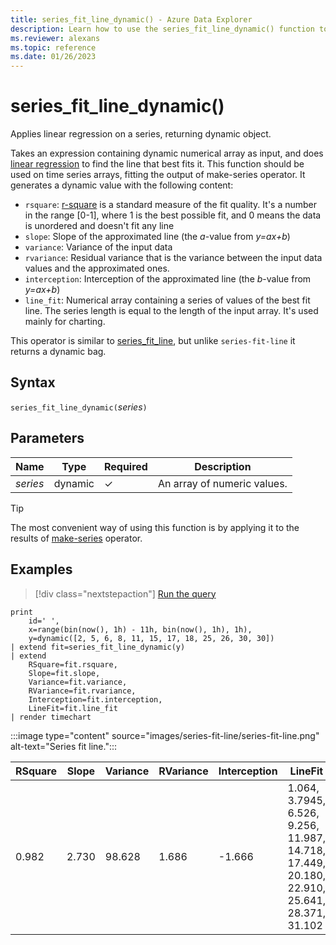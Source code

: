 ```yaml
---
title: series_fit_line_dynamic() - Azure Data Explorer
description: Learn how to use the series_fit_line_dynamic() function to apply a linear regression on a series to return a dynamic object.
ms.reviewer: alexans
ms.topic: reference
ms.date: 01/26/2023
---
```

# series_fit_line_dynamic()

Applies linear regression on a series, returning dynamic object.  

Takes an expression containing dynamic numerical array as input, and does [linear regression](https://en.wikipedia.org/wiki/Line_fitting) to find the line that best fits it. This function should be used on time series arrays, fitting the output of make-series operator. It generates a dynamic value with the following content:

* `rsquare`: [r-square](https://en.wikipedia.org/wiki/Coefficient_of_determination) is a standard measure of the fit quality. It's a number in the range [0-1], where 1 is the best possible fit, and 0 means the data is unordered and doesn't fit any line
* `slope`: Slope of the approximated line (the *a*-value from *y=ax+b*)
* `variance`: Variance of the input data
* `rvariance`: Residual variance that is the variance between the input data values and the approximated ones.
* `interception`: Interception of the approximated line (the *b*-value from *y=ax+b*)
* `line_fit`: Numerical array containing a series of values of the best fit line. The series length is equal to the length of the input array. It's used mainly for charting.

This operator is similar to [series_fit_line](series-fit-linefunction.md), but unlike `series-fit-line` it returns a dynamic bag.

## Syntax

`series_fit_line_dynamic(`*series*`)`

## Parameters

| Name | Type | Required | Description |
|--|--|--|--|
| *series* | dynamic | &check; | An array of numeric values.|

> [!TIP]
> The most convenient way of using this function is by applying it to the results of [make-series](make-seriesoperator.md) operator.

## Examples

> [!div class="nextstepaction"]
> <a href="https://dataexplorer.azure.com/clusters/kvc9rf7q4d68qcw5sk2d6f.northeurope/databases/MyDatabase?query=H4sIAAAAAAAAA11OTWvDMAy9F/ofdGsCXqkztu7ia2HQUwu7jBG8RG0ErZIp3tbAfvyU2IN2Bpn3Jft1QhzmM9BDtVvAwkRyceL5iNk7ccbtd5YbsE0Od2BtY+BWjVfcG1w9sD9Tlb0WBh4MPBp40oDVUWbXOsoLxYVa96tx3vL57AfwEpBrOFBwPQphXyosT8RY/r05XAXjf7v9x6cXdBpdSj/h1GR/aruo9yNK6osX8lxF4yuR5O1uTPnnPnNAqbAL1PIUoCshZbZadqP9R3sqrmBsLNoXBQKdsWq8hF+uDo0sdgEAAA==" target="_blank">Run the query</a>

```kusto
print
    id=' ',
    x=range(bin(now(), 1h) - 11h, bin(now(), 1h), 1h),
    y=dynamic([2, 5, 6, 8, 11, 15, 17, 18, 25, 26, 30, 30])
| extend fit=series_fit_line_dynamic(y)
| extend
    RSquare=fit.rsquare,
    Slope=fit.slope,
    Variance=fit.variance,
    RVariance=fit.rvariance,
    Interception=fit.interception,
    LineFit=fit.line_fit
| render timechart
```

:::image type="content" source="images/series-fit-line/series-fit-line.png" alt-text="Series fit line.":::

| RSquare | Slope | Variance | RVariance | Interception | LineFit                                                                                     |
|---------|-------|----------|-----------|--------------|---------------------------------------------------------------------------------------------|
| 0.982   | 2.730 | 98.628   | 1.686     | -1.666       | 1.064, 3.7945, 6.526, 9.256, 11.987, 14.718, 17.449, 20.180, 22.910, 25.641, 28.371, 31.102 |
